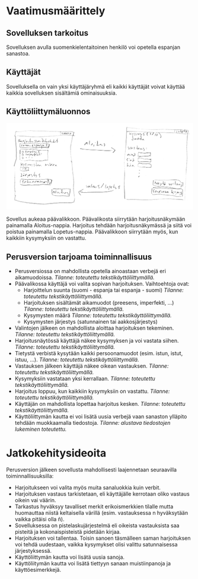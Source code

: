 # Vaatimusmäärittely

## Sovelluksen tarkoitus

Sovelluksen avulla suomenkielentaitoinen henkilö voi opetella espanjan sanastoa.

## Käyttäjät

Sovelluksella on vain yksi käyttäjäryhmä eli kaikki käyttäjät voivat käyttää kaikkia sovelluksen sisältämiä ominaisuuksia.

## Käyttöliittymäluonnos

![Käyttöliittymäluonnos](kayttoliittymaluonnos.png)

Sovellus aukeaa päävalikkoon. Päävalikosta siirrytään harjoitusnäkymään painamalla Aloitus-nappia. Harjoitus tehdään harjoitusnäkymässä ja siitä voi poistua painamalla Lopetus-nappia. Päävalikkoon siirrytään myös, kun kaikkiin kysymyksiin on vastattu.


## Perusversion tarjoama toiminnallisuus

* Perusversiossa on mahdollista opetella ainoastaan verbejä eri aikamuodoissa. *Tilanne: toteutettu tekstikäyttöliittymällä.*
* Päävalikossa käyttäjä voi valita sopivan harjoituksen. Vaihtoehtoja ovat:
	* Harjoittelun suunta (suomi - espanja tai espanja - suomi) *Tilanne: toteutettu tekstikäyttöliittymällä.*
	* Harjoituksen sisältämät aikamuodot (preesens, imperfekti, ...) *Tilanne: toteutettu tekstikäyttöliittymällä.*
	* Kysymysten määrä *Tilanne: toteutettu tekstikäyttöliittymällä.*
	* Kysymysten järjestys (satunnainen tai aakkosjärjestys)
* Valintojen jälkeen on mahdollista aloittaa harjoituksen tekeminen. *Tilanne: toteutettu tekstikäyttöliittymällä.*
* Harjoitusnäytössä käyttäjä näkee kysymyksen ja voi vastata siihen. *Tilanne: toteutettu tekstikäyttöliittymällä.*
* Tietystä verbistä kysytään kaikki persoonamuodot (esim. istun, istut, istuu, ...). *Tilanne: toteutettu tekstikäyttöliittymällä.*
* Vastauksen jälkeen käyttäjä näkee oikean vastauksen. *Tilanne: toteutettu tekstikäyttöliittymällä.*
* Kysymyksiin vastataan yksi kerrallaan. *Tilanne: toteutettu tekstikäyttöliittymällä.*
* Harjoitus loppuu, kun kaikkiin kysymyksiin on vastattu. *Tilanne: toteutettu tekstikäyttöliittymällä.*
* Käyttäjän on mahdollista lopettaa harjoitus kesken. *Tilanne: toteutettu tekstikäyttöliittymällä.*
* Käyttöliittymän kautta ei voi lisätä uusia verbejä vaan sanaston ylläpito tehdään muokkaamalla tiedostoja. *Tilanne: alustava tiedostojen lukeminen toteutettu.*

# Jatkokehitysideoita

Perusversion jälkeen sovellusta mahdollisesti laajennetaan seuraavilla toiminnallisuuksilla:
* Harjoitukseen voi valita myös muita sanaluokkia kuin verbit.
* Harjoituksen vastaus tarkistetaan, eli käyttäjälle kerrotaan oliko vastaus oikein vai väärin.
* Tarkastus hyväksyy tavalliset merkit erikoismerkkien tilalle mutta huomauttaa niistä keltaisella värillä (esim. vastauksessa n hyväksytään vaikka pitäisi olla ñ).
* Sovelluksessa on pistelaskujärjestelmä eli oikeista vastauksista saa pisteitä ja kokonaispisteistä pidetään kirjaa.
* Harjoituksen voi tallentaa. Toisin sanoen täsmälleen saman harjoituksen voi tehdä uudestaan, vaikka kysymykset olisi valittu satunnaisessa järjestyksessä.
* Käyttöliittymän kautta voi lisätä uusia sanoja.
* Käyttöliitymän kautta voi lisätä tiettyyn sanaan muistiinpanoja ja käyttöesimerkkejä.




